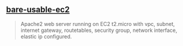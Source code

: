 ## [bare-usable-ec2](./)

> Apache2 web server running on EC2 t2.micro with vpc, subnet, internet gateway, routetables, security group, network interface, elastic ip configured.
